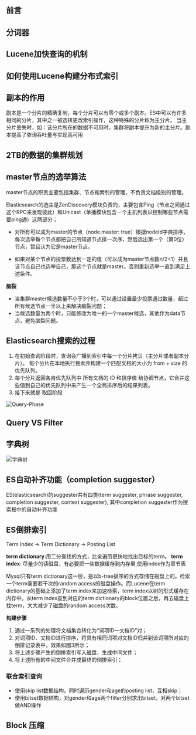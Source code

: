 ## 前言

## 分词器

## Lucene加快查询的机制

## 如何使用Lucene构建分布式索引

## 副本的作用

副本是一个分片的精确复制，每个分片可以有零个或多个副本。ES中可以有许多相同的分片，其中之一被选择更改索引操作，这种特殊的分片称为主分片。 当主分片丢失时，如：该分片所在的数据不可用时，集群将副本提升为新的主分片。副本提高了查询吞吐量与实现高可用

## 2TB的数据的集群规划

## master节点的选举算法

master节点的职责主要包括集群、节点和索引的管理，不负责文档级别的管理。

Elasticsearch的选主是ZenDiscovery模块负责的，主要包含Ping（节点之间通过这个RPC来发现彼此）和Unicast（单播模块包含一个主机列表以控制哪些节点需要ping通）这两部分；

- 对所有可以成为master的节点（node.master: true）根据nodeId字典排序，每次选举每个节点都把自己所知道节点排一次序，然后选出第一个（第0位）节点，暂且认为它是master节点。
  
- 如果对某个节点的投票数达到一定的值（可以成为master节点数n/2+1）并且该节点自己也选举自己，那这个节点就是master。否则重新选举一直到满足上述条件。

**脑裂**

- 当集群master候选数量不小于3个时，可以通过设置最少投票通过数量，超过所有候选节点一半以上来解决脑裂问题；
- 当候选数量为两个时，只能修改为唯一的一个master候选，其他作为data节点，避免脑裂问题。

## Elasticsearch搜索的过程

1. 在初始查询阶段时，查询会广播到索引中每一个分片拷贝（主分片或者副本分片）。 每个分片在本地执行搜索并构建一个匹配文档的大小为 from + size 的优先队列。
2. 每个分片返回各自优先队列中 所有文档的 ID 和排序值 给协调节点，它合并这些值到自己的优先队列中来产生一个全局排序后的结果列表。
3. 接下来就是 取回阶段

![Query-Phase](http://upload-images.jianshu.io/upload_images/3709321-88f589037638c93d.jpeg?imageMogr2/auto-orient/strip%7CimageView2/2/w/1240)

## Query VS Filter

## 字典树

![字典树](http://upload-images.jianshu.io/upload_images/3709321-7b6f0fab6f412f51.png?imageMogr2/auto-orient/strip%7CimageView2/2/w/1240)

## ES自动补齐功能（completion suggester）

ES(elasticsearch)的suggester共有四类(term suggester, phrase suggester, completion suggester, context suggester), 其中completion suggester作为搜索框中的自动补齐功能

## ES倒排索引

Term Index -> Term Dictionary -> Posting List

**term dictionary**:用二分查找的方式，比全遍历更快地找出目标的term。
**term index**: 尽量少的读磁盘，有必要把一些数据缓存到内存里,使用index作为章节表

Mysql只有term dictionary这一层，是以b-tree排序的方式存储在磁盘上的。检索一个term需要若干次的random access的磁盘操作。而Lucene在term dictionary的基础上添加了term index来加速检索，term index以树的形式缓存在内存中。从term index查到对应的term dictionary的block位置之后，再去磁盘上找term，大大减少了磁盘的random access次数。

**构建步骤**

1. 通过一系列的处理将文档集合转化为“词项ID—文档ID”对；
2. 对词项ID、文档ID进行排序，将具有相同词项对文档ID归并到该词项所对应的倒排记录表中，效果如图3所示；
3. 将上述步骤产生的倒排索引写入磁盘，生成中间文件；
4. 将上述所有的中间文件合并成最终的倒排索引；

### 联合索引查询

- 使用skip list数据结构。同时遍历gender和age的posting list，互相skip；
- 使用bitset数据结构，对gender和age两个filter分别求出bitset，对两个bitset做AND操作

## Block 压缩


